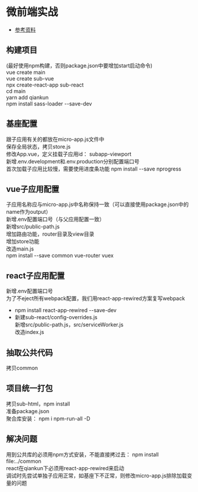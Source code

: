 # 微前端实战

* [参考资料](https://juejin.cn/post/6875462470593904653)
  
## 构建项目

(最好使用npm构建，否则package.json中要增加start启动命令)  
vue create main  
vue create sub-vue  
npx create-react-app sub-react  
cd main  
yarn add qiankun  
npm install sass-loader --save-dev  

## 基座配置

跟子应用有关的都放在micro-app.js文件中  
保存全局状态，拷贝store.js  
修改App.vue，定义挂载子应用id： subapp-viewport  
新增.env.development和.env.production分别配置端口号  
首次加载子应用比较慢，需要使用进度条功能 npm install --save nprogress  

## vue子应用配置

子应用名称应与micro-app.js中名称保持一致（可以直接使用package.json中的name作为output）  
新增.env配置端口号（与父应用配置一致）  
新增src/public-path.js  
增加路由功能，router目录及view目录    
增加store功能  
改造main.js  
npm install --save common vue-router vuex  

## react子应用配置

新增.env配置端口号  
为了不eject所有webpack配置，我们用react-app-rewired方案复写webpack  
* npm install react-app-rewired --save-dev  
* 新建sub-react/config-overrides.js  
新增src/public-path.js，src/serviceWorker.js    
改造index.js  

## 抽取公共代码

拷贝common  

## 项目统一打包

拷贝sub-html，npm install  
准备package.json  
聚合库安装： npm i npm-run-all -D  

## 解决问题

用到公共库的必须用npm方式安装，不能直接拷过去： npm install file:../common  
react在qiankun下必须用react-app-rewired来启动  
调试时先尝试单独子应用正常，如基座下不正常，则修改micro-app.js排除加载变量的问题  